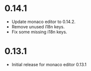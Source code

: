 # 0.14.1

* Update monaco editor to 0.14.2.
* Remove unused i18n keys.
* Fix some missing i18n keys.

# 0.13.1

* Initial release for monaco editor 0.13.1